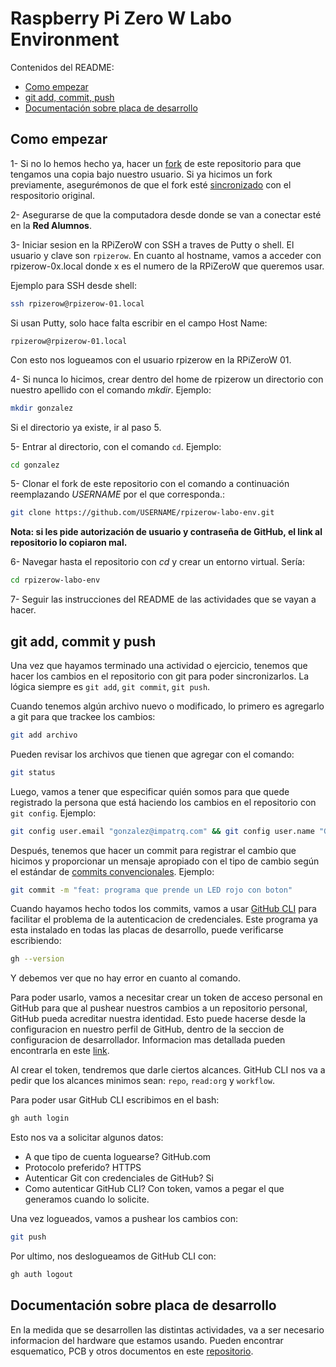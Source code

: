 # Raspberry Pi Zero W Labo Environment

Contenidos del README:

- [Como empezar](#como-empezar)
- [git add, commit, push](#git-add-commit-y-push)
- [Documentación sobre placa de desarrollo](#documentación-sobre-placa-de-desarrollo)

## Como empezar

1- Si no lo hemos hecho ya, hacer un [fork](https://docs.github.com/es/pull-requests/collaborating-with-pull-requests/working-with-forks/fork-a-repo) de este repositorio para que tengamos una copia bajo nuestro usuario. Si ya hicimos un fork previamente, asegurémonos de que el fork esté [sincronizado](https://docs.github.com/es/pull-requests/collaborating-with-pull-requests/working-with-forks/syncing-a-fork) con el respositorio original. 

2- Asegurarse de que la computadora desde donde se van a conectar esté en la **Red Alumnos**.

3- Iniciar sesion en la RPiZeroW con SSH a traves de Putty o shell. El usuario y clave son `rpizerow`. En cuanto al hostname, vamos a acceder con rpizerow-0x.local donde x es el numero de la RPiZeroW que queremos usar. 

Ejemplo para SSH desde shell:

```bash
ssh rpizerow@rpizerow-01.local
```

Si usan Putty, solo hace falta escribir en el campo Host Name:

```
rpizerow@rpizerow-01.local
```

Con esto nos logueamos con el usuario rpizerow en la RPiZeroW 01.

4- Si nunca lo hicimos, crear dentro del home de rpizerow un directorio con nuestro apellido con el comando _mkdir_. Ejemplo:

```bash
mkdir gonzalez
```

Si el directorio ya existe, ir al paso 5.

5- Entrar al directorio, con el comando `cd`. Ejemplo:

```bash
cd gonzalez
```

5- Clonar el fork de este repositorio con el comando a continuación reemplazando _USERNAME_ por el que corresponda.:

```bash
git clone https://github.com/USERNAME/rpizerow-labo-env.git
```

**Nota: si les pide autorización de usuario y contraseña de GitHub, el link al repositorio lo copiaron mal.**

6- Navegar hasta el repositorio con _cd_ y crear un entorno virtual. Sería:

```bash
cd rpizerow-labo-env
```

7- Seguir las instrucciones del README de las actividades que se vayan a hacer.

## git add, commit y push

Una vez que hayamos terminado una actividad o ejercicio, tenemos que hacer los cambios en el repositorio con git para poder sincronizarlos. La lógica siempre es `git add`, `git commit`, `git push`.

Cuando tenemos algún archivo nuevo o modificado, lo primero es agregarlo a git para que trackee los cambios:

```bash
git add archivo
```

Pueden revisar los archivos que tienen que agregar con el comando:

```bash
git status
```

Luego, vamos a tener que especificar quién somos para que quede registrado la persona que está haciendo los cambios en el repositorio con `git config`. Ejemplo:

```bash
git config user.email "gonzalez@impatrq.com" && git config user.name "Gonzalo Gonzalez"
```

Después, tenemos que hacer un commit para registrar el cambio que hicimos y proporcionar un mensaje apropiado con el tipo de cambio según el estándar de [commits convencionales](https://github.com/angular/angular/blob/22b96b9/CONTRIBUTING.md#-commit-message-guidelines). Ejemplo:

```bash
git commit -m "feat: programa que prende un LED rojo con boton"
```

Cuando hayamos hecho todos los commits, vamos a usar [GitHub CLI](https://cli.github.com/) para facilitar el problema de la autenticacion de credenciales. Este programa ya esta instalado en todas las placas de desarrollo, puede verificarse escribiendo:

``` bash
gh --version
```

Y debemos ver que no hay error en cuanto al comando.

Para poder usarlo, vamos a necesitar crear un token de acceso personal en GitHub para que al pushear nuestros cambios a un repositorio personal, GitHub pueda acreditar nuestra identidad. Esto puede hacerse desde la configuracion en nuestro perfil de GitHub, dentro de la seccion de configuracion de desarrollador. Informacion mas detallada pueden encontrarla en este [link](https://docs.github.com/en/enterprise-server@3.9/authentication/keeping-your-account-and-data-secure/managing-your-personal-access-tokens).

Al crear el token, tendremos que darle ciertos alcances. GitHub CLI nos va a pedir que los alcances minimos sean: `repo`, `read:org` y `workflow`.

Para poder usar GitHub CLI escribimos en el bash:

```bash
gh auth login
```

Esto nos va a solicitar algunos datos:

- A que tipo de cuenta loguearse? GitHub.com
- Protocolo preferido? HTTPS
- Autenticar Git con credenciales de GitHub? Si
- Como autenticar GitHub CLI? Con token, vamos a pegar el que generamos cuando lo solicite.

Una vez logueados, vamos a pushear los cambios con:

```bash
git push
```

Por ultimo, nos deslogueamos de GitHub CLI con:

```bash
gh auth logout
```

## Documentación sobre placa de desarrollo

En la medida que se desarrollen las distintas actividades, va a ser necesario informacion del hardware que estamos usando. Pueden encontrar esquematico, PCB y otros documentos en este [repositorio](https://github.com/impatrq/rpizerow-labo-kit).
